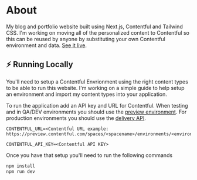 # About

My blog and portfolio website built using Next.js, Contentful and Tailwind CSS. I'm working on moving all of the personalized content to Contentful so this can be reused by anyone by substituting your own Contentful environment and data. [See it live](https://www.willsaada.com/).

## :zap: Running Locally

You'll need to setup a Contentful Envrionment using the right content types to be able to run this website. I'm working on a simple guide to help setup an environment and import my content types into your application.

To run the application add an API key and URL for Contentful. When testing and in QA/DEV environments you should use the [preview environment](https://www.contentful.com/developers/docs/references/content-preview-api/). For production environments you should use the [delivery API](https://www.contentful.com/developers/docs/references/content-delivery-api/).

```local
CONTENTFUL_URL=<Contentful URL example: https://preview.contentful.com/spaces/<spacename>/environments/<environment>>

CONTENTFUL_API_KEY=<Contentful API KEY>
```

Once you have that setup you'll need to run the following commands

```bash
npm install
npm run dev
```
